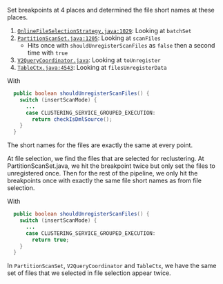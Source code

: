 Set breakpoints at 4 places and determined the file short names at these places.

1. [`OnlineFileSelectionStrategy.java:1029`](https://github.com/snowflakedb/snowflake/blob/c3e85eb3da53ead41a1ed7e543c31b14ed242dde/GlobalServices/src/main/java/com/snowflake/sql/compiler/fileselection/OnlineFileSelectionStrategy.java#L1029): Looking at `batchSet`
2. [`PartitionScanSet.java:1205`](https://github.com/snowflakedb/snowflake/blob/c3e85eb3da53ead41a1ed7e543c31b14ed242dde/GlobalServices/src/main/java/com/snowflake/core/scanset/PartitionScanSet.java#L1205): Looking at `scanFiles`
    * Hits once with `shouldUnregisterScanFiles` as `false` then a second time with `true`
3. [`V2QueryCoordinator.java`](https://github.com/snowflakedb/snowflake/blob/c3e85eb3da53ead41a1ed7e543c31b14ed242dde/GlobalServices/src/main/java/com/snowflake/core/V2QueryCoordinator.java#L4085): Looking at `toUnregister`
4. [`TableCtx.java:4543`](https://github.com/snowflakedb/snowflake/blob/c3e85eb3da53ead41a1ed7e543c31b14ed242dde/GlobalServices/src/main/java/com/snowflake/core/TableCtx.java#L4543): Looking at `filesUnregisterData`

With
```java
  public boolean shouldUnregisterScanFiles() {
    switch (insertScanMode) {
      ...
      case CLUSTERING_SERVICE_GROUPED_EXECUTION:
        return checkIsDmlSource();
    }
  }
```

The short names for the files are exactly the same at every point.

At file selection, we find the files that are selected for reclustering. At PartitionScanSet.java, we hit the breakpoint twice but only set the files to unregistered once. Then for the rest of the pipeline, we only hit the breakpoints once with exactly the same file short names as from file selection.

With
```java
  public boolean shouldUnregisterScanFiles() {
    switch (insertScanMode) {
      ...
      case CLUSTERING_SERVICE_GROUPED_EXECUTION:
        return true;
    }
  }
```

In `PartitionScanSet`, `V2QueryCoordinator` and `TableCtx`, we have the same set of files that we selected in file selection appear twice.
